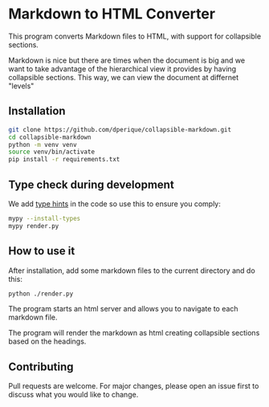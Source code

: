 # Markdown to HTML Converter

This program converts Markdown files to HTML, with support for collapsible sections.

Markdown is nice but there are times when the document is big and we want to take advantage of the hierarchical view it provides by having collapsible sections.  This way, we can view the document
at differnet "levels"

## Installation

```bash
git clone https://github.com/dperique/collapsible-markdown.git
cd collapsible-markdown
python -m venv venv
source venv/bin/activate
pip install -r requirements.txt
```

## Type check during development

We add [type hints](https://docs.python.org/3/library/typing.html) in the code so use this
to ensure you comply:

```bash
mypy --install-types
mypy render.py
```

## How to use it

After installation, add some markdown files to the current directory and do this:

```bash
python ./render.py
```

The program starts an html server and allows you to navigate to each markdown file.

The program will render the markdown as html creating collapsible sections based on the headings.

## Contributing

Pull requests are welcome. For major changes, please open an issue first to discuss what you would like to change.